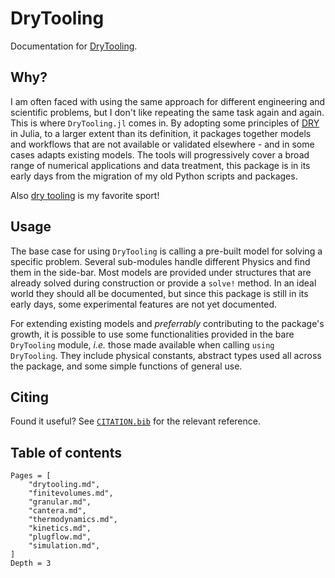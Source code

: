 # DryTooling

Documentation for [DryTooling](https://github.com/wallytutor/DryTooling.jl).

## Why?

I am often faced with using the same approach for different engineering and scientific problems, but I don't like repeating the same task again and again. This is where `DryTooling.jl` comes in. By adopting some principles of [DRY](https://en.wikipedia.org/wiki/Don%27t_repeat_yourself) in Julia, to a larger extent than its definition, it packages together models and workflows that are not available or validated elsewhere - and in some cases adapts existing models. The tools will progressively cover a broad range of numerical applications and data treatment, this package is in its early days from the migration of my old Python scripts and packages.

Also [dry tooling](https://fr.wikipedia.org/wiki/Dry-tooling) is my favorite sport!

## Usage

The base case for using `DryTooling` is calling a pre-built model for solving a specific problem. Several sub-modules handle different Physics and find them in the side-bar. Most models are provided under structures that are already solved during construction or provide a `solve!` method. In an ideal world they should all be documented, but since this package is still in its early days, some experimental features are not yet documented.

For extending existing models and *preferrably* contributing to the package's growth, it is possible to use some functionalities provided in the bare `DryTooling` module, *i.e.* those made available when calling `using DryTooling`. They include physical constants, abstract types used all across the package, and some simple functions of general use.

## Citing

Found it useful? See [`CITATION.bib`](https://github.com/wallytutor/DryTooling.jl/blob/main/CITATION.bib) for the relevant reference.

## Table of contents

```@contents
Pages = [
    "drytooling.md",
    "finitevolumes.md",
    "granular.md",
    "cantera.md",
    "thermodynamics.md",
    "kinetics.md",
    "plugflow.md",
    "simulation.md",
]
Depth = 3
```

